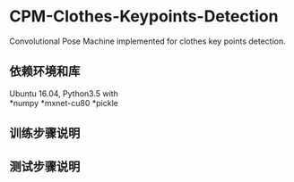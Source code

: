 # CPM-Clothes-Keypoints-Detection
Convolutional Pose Machine implemented for clothes key points detection.
## 依赖环境和库
Ubuntu 16.04, Python3.5 with  
*numpy
*mxnet-cu80
*pickle
## 训练步骤说明
## 测试步骤说明
